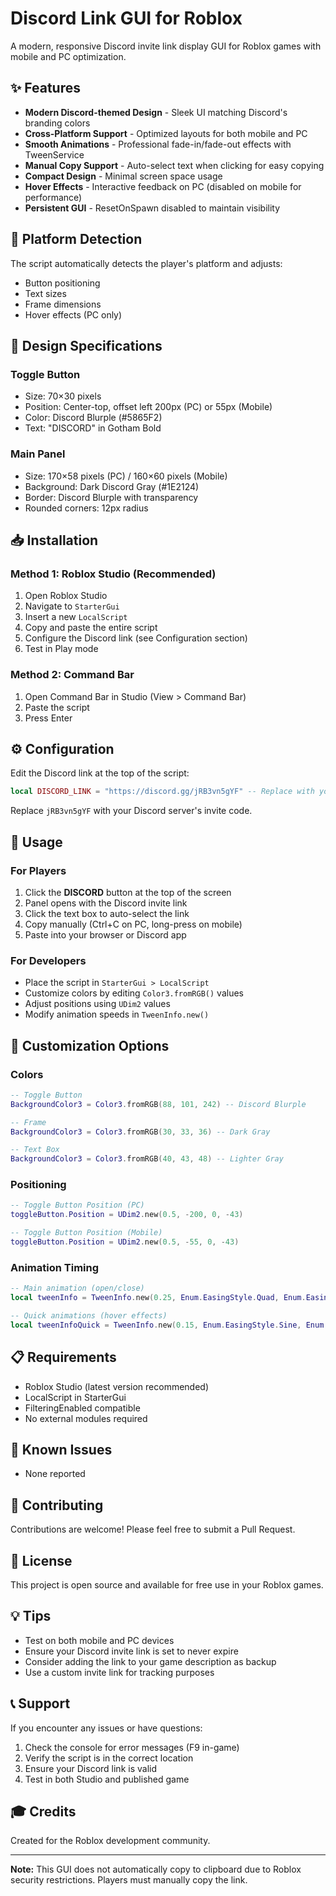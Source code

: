 # Discord Link GUI for Roblox

A modern, responsive Discord invite link display GUI for Roblox games with mobile and PC optimization.

## ✨ Features

- **Modern Discord-themed Design** - Sleek UI matching Discord's branding colors
- **Cross-Platform Support** - Optimized layouts for both mobile and PC
- **Smooth Animations** - Professional fade-in/fade-out effects with TweenService
- **Manual Copy Support** - Auto-select text when clicking for easy copying
- **Compact Design** - Minimal screen space usage
- **Hover Effects** - Interactive feedback on PC (disabled on mobile for performance)
- **Persistent GUI** - ResetOnSpawn disabled to maintain visibility

## 📱 Platform Detection

The script automatically detects the player's platform and adjusts:
- Button positioning
- Text sizes
- Frame dimensions
- Hover effects (PC only)

## 🎨 Design Specifications

### Toggle Button
- Size: 70×30 pixels
- Position: Center-top, offset left 200px (PC) or 55px (Mobile)
- Color: Discord Blurple (#5865F2)
- Text: "DISCORD" in Gotham Bold

### Main Panel
- Size: 170×58 pixels (PC) / 160×60 pixels (Mobile)
- Background: Dark Discord Gray (#1E2124)
- Border: Discord Blurple with transparency
- Rounded corners: 12px radius

## 📥 Installation

### Method 1: Roblox Studio (Recommended)
1. Open Roblox Studio
2. Navigate to `StarterGui`
3. Insert a new `LocalScript`
4. Copy and paste the entire script
5. Configure the Discord link (see Configuration section)
6. Test in Play mode

### Method 2: Command Bar
1. Open Command Bar in Studio (View > Command Bar)
2. Paste the script
3. Press Enter

## ⚙️ Configuration

Edit the Discord link at the top of the script:

```lua
local DISCORD_LINK = "https://discord.gg/jRB3vn5gYF" -- Replace with your Discord link
```

Replace `jRB3vn5gYF` with your Discord server's invite code.

## 🎯 Usage

### For Players
1. Click the **DISCORD** button at the top of the screen
2. Panel opens with the Discord invite link
3. Click the text box to auto-select the link
4. Copy manually (Ctrl+C on PC, long-press on mobile)
5. Paste into your browser or Discord app

### For Developers
- Place the script in `StarterGui > LocalScript`
- Customize colors by editing `Color3.fromRGB()` values
- Adjust positions using `UDim2` values
- Modify animation speeds in `TweenInfo.new()`

## 🔧 Customization Options

### Colors
```lua
-- Toggle Button
BackgroundColor3 = Color3.fromRGB(88, 101, 242) -- Discord Blurple

-- Frame
BackgroundColor3 = Color3.fromRGB(30, 33, 36) -- Dark Gray

-- Text Box
BackgroundColor3 = Color3.fromRGB(40, 43, 48) -- Lighter Gray
```

### Positioning
```lua
-- Toggle Button Position (PC)
toggleButton.Position = UDim2.new(0.5, -200, 0, -43)

-- Toggle Button Position (Mobile)
toggleButton.Position = UDim2.new(0.5, -55, 0, -43)
```

### Animation Timing
```lua
-- Main animation (open/close)
local tweenInfo = TweenInfo.new(0.25, Enum.EasingStyle.Quad, Enum.EasingDirection.Out)

-- Quick animations (hover effects)
local tweenInfoQuick = TweenInfo.new(0.15, Enum.EasingStyle.Sine, Enum.EasingDirection.InOut)
```

## 📋 Requirements

- Roblox Studio (latest version recommended)
- LocalScript in StarterGui
- FilteringEnabled compatible
- No external modules required

## 🐛 Known Issues

- None reported

## 🤝 Contributing

Contributions are welcome! Please feel free to submit a Pull Request.

## 📝 License

This project is open source and available for free use in your Roblox games.

## 💡 Tips

- Test on both mobile and PC devices
- Ensure your Discord invite link is set to never expire
- Consider adding the link to your game description as backup
- Use a custom invite link for tracking purposes

## 📞 Support

If you encounter any issues or have questions:
1. Check the console for error messages (F9 in-game)
2. Verify the script is in the correct location
3. Ensure your Discord link is valid
4. Test in both Studio and published game

## 🎓 Credits

Created for the Roblox development community.

---

**Note:** This GUI does not automatically copy to clipboard due to Roblox security restrictions. Players must manually copy the link.
